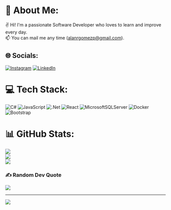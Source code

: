 # 💫 About Me:
✌️ Hi! I'm a passionate Software Developer who loves to learn and improve every day.<br>📫 You can mail me any time (alanrgomezp@gmail.com).


## 🌐 Socials:
[![Instagram](https://img.shields.io/badge/Instagram-%23E4405F.svg?logo=Instagram&logoColor=white)](https://instagram.com/alangomezp) [![LinkedIn](https://img.shields.io/badge/LinkedIn-%230077B5.svg?logo=linkedin&logoColor=white)](https://linkedin.com/in/alan-gomez-peralta-ba2a91146) 

# 💻 Tech Stack:
![C#](https://img.shields.io/badge/c%23-%23239120.svg?style=for-the-badge&logo=c-sharp&logoColor=white) ![JavaScript](https://img.shields.io/badge/javascript-%23323330.svg?style=for-the-badge&logo=javascript&logoColor=%23F7DF1E) ![.Net](https://img.shields.io/badge/.NET-5C2D91?style=for-the-badge&logo=.net&logoColor=white) ![React](https://img.shields.io/badge/react-%2320232a.svg?style=for-the-badge&logo=react&logoColor=%2361DAFB) ![MicrosoftSQLServer](https://img.shields.io/badge/Microsoft%20SQL%20Sever-CC2927?style=for-the-badge&logo=microsoft%20sql%20server&logoColor=white) ![Docker](https://img.shields.io/badge/docker-%230db7ed.svg?style=for-the-badge&logo=docker&logoColor=white) ![Bootstrap](https://img.shields.io/badge/bootstrap-%23563D7C.svg?style=for-the-badge&logo=bootstrap&logoColor=white)
# 📊 GitHub Stats:
![](https://github-readme-stats.vercel.app/api?username=alangomezp&theme=dark&hide_border=true&include_all_commits=false&count_private=false)<br/>
![](https://github-readme-streak-stats.herokuapp.com/?user=alangomezp&theme=dark&hide_border=true)<br/>
![](https://github-readme-stats.vercel.app/api/top-langs/?username=alangomezp&theme=dark&hide_border=true&include_all_commits=false&count_private=false&layout=compact)

### ✍️ Random Dev Quote
![](https://quotes-github-readme.vercel.app/api?type=horizontal&theme=radical)


---
[![](https://visitcount.itsvg.in/api?id=alangomezp&icon=2&color=0)](https://visitcount.itsvg.in)
